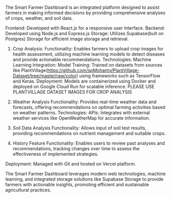 The Smart Farmer Dashboard is an integrated platform designed to assist farmers in making informed decisions by providing comprehensive analyses of crops, weather, and soil data.

Frontend: Developed with React.js for a responsive user interface.
Backend: Developed using Node.js and Express.js
Storage: Utilizes Supabase(bult on Postgres) Storage for efficient image storage and retrieval.

1. Crop Analysis: 
Functionality: Enables farmers to upload crop images for health assessment, utilizing machine learning models to detect diseases and provide actionable recommendations.
Technologies:
Machine Learning Integration:
Model Training:
Trained on datasets from sources like PlantVillage(https://github.com/spMohanty/PlantVillage-Dataset/tree/master/raw/color) using frameworks such as TensorFlow and Keras.
Deployment:
Models are containerized using Docker and deployed on Google Cloud Run for scalable inference.
PLEASE USE PLANTVILLAGE DATASET IMAGES FOR CROP ANALYSIS

2. Weather Analysis
Functionality: Provides real-time weather data and forecasts, offering recommendations on optimal farming activities based on weather patterns.
Technologies:
APIs: Integrates with external weather services like OpenWeatherMap for accurate information.

3. Soil Data Analysis
Functionality: Allows input of soil test results, providing recommendations on nutrient management and suitable crops.

4. History Feature
Functionality: Enables users to review past analyses and recommendations, tracking changes over time to assess the effectiveness of implemented strategies.

Deployment: Managed with Git and hosted on Vercel platform.

The Smart Farmer Dashboard leverages modern web technologies, machine learning, and integrated storage solutions like Supabase Storage to provide farmers with actionable insights, promoting efficient and sustainable agricultural practices.
